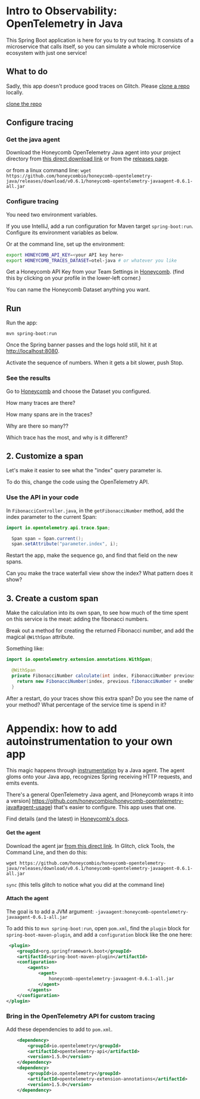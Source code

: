 # Intro to Observability: OpenTelemetry in Java

This Spring Boot application is here for you to try out tracing.
It consists of a microservice that calls itself, so you can simulate
a whole microservice ecosystem with just one service!

## What to do

Sadly, this app doesn't produce good traces on Glitch. Please [clone a repo](https://github.com/jessitron/otel-java)  locally.

[clone the repo](https://github.com/jessitron/otel-java) 

## Configure tracing

### Get the java agent

Download the Honeycomb OpenTelemetry Java agent into your project directory
from [this direct download link](https://github.com/honeycombio/honeycomb-opentelemetry-java/releases/download/v0.6.1/honeycomb-opentelemetry-javaagent-0.6.1-all.jar)
or from the [releases page](https://github.com/honeycombio/honeycomb-opentelemetry-java/releases).

or from a linux command line: `wget https://github.com/honeycombio/honeycomb-opentelemetry-java/releases/download/v0.6.1/honeycomb-opentelemetry-javaagent-0.6.1-all.jar`

### Configure tracing

You need two environment variables.

If you use IntelliJ, add a run configuration for Maven target `spring-boot:run`. Configure its environment variables as below.

Or at the command line, set up the environment:

```sh
export HONEYCOMB_API_KEY=<your API key here>
export HONEYCOMB_TRACES_DATASET=otel-java # or whatever you like
```

Get a Honeycomb API Key from your Team Settings in [Honeycomb](https://ui.honeycomb.io).
(find this by clicking on your profile in the lower-left corner.)

You can name the Honeycomb Dataset anything you want.

## Run

Run the app:

`mvn spring-boot:run`

Once the Spring banner passes and the logs hold still, hit it at [http://localhost:8080]().

Activate the sequence of numbers. When it gets a bit slower, push Stop.

### See the results

Go to [Honeycomb](https://ui.honeycomb.io) and choose the Dataset you configured.

How many traces are there?

How many spans are in the traces?

Why are there so many??

Which trace has the most, and why is it different?

## 2. Customize a span

Let's make it easier to see what the "index" query parameter is.

To do this, change the code using the OpenTelemetry API.

### Use the API in your code

In `FibonacciController.java`, in the `getFibonacciNumber` method, add the index parameter to the current Span:

```java
import io.opentelemetry.api.trace.Span;

  Span span = Span.current();
  span.setAttribute("parameter.index", i);
```

Restart the app, make the sequence go, and find that field on the new spans.

Can you make the trace waterfall view show the index? What pattern does it show?

## 3. Create a custom span

Make the calculation into its own span, to see how much of the time spent on
this service is the meat: adding the fibonacci numbers.

Break out a method for creating the returned Fibonacci number, and add the
magical `@WithSpan` attribute.

Something like:

```java
import io.opentelemetry.extension.annotations.WithSpan;

  @WithSpan
  private FibonacciNumber calculate(int index, FibonacciNumber previous, FibonacciNumber oneBeforeThat) {
    return new FibonacciNumber(index, previous.fibonacciNumber + oneBeforeThat.fibonacciNumber);
  }
```

After a restart, do your traces show this extra span? Do you see the name of your method?
What percentage of the service time is spend in it?

# Appendix: how to add autoinstrumentation to your own app

This magic happens through [instrumentation](https://docs.oracle.com/en/java/javase/11/docs/api/java.instrument/java/lang/instrument/Instrumentation.html) by a Java agent.
The agent gloms onto your Java app, recognizes Spring receiving HTTP requests, and emits events.

There's a general OpenTelemetry Java agent, and [Honeycomb wraps it into a version]
https://github.com/honeycombio/honeycomb-opentelemetry-java#agent-usage) that's easier to configure. This app uses that one.


Find details (and the latest) in [Honeycomb's docs](https://docs.honeycomb.io/getting-data-in/java/opentelemetry-distro/).

#### Get the agent

Download the agent jar [from this direct link](https://github.com/honeycombio/honeycomb-opentelemetry-java/releases/download/v0.1.1/honeycomb-opentelemetry-javaagent-0.6.1-all.jar).
In Glitch, click Tools, the Command Line, and then do this:

`wget https://github.com/honeycombio/honeycomb-opentelemetry-java/releases/download/v0.6.1/honeycomb-opentelemetry-javaagent-0.6.1-all.jar`

`sync` (this tells glitch to notice what you did at the command line)

#### Attach the agent

The goal is to add a JVM argument: `-javaagent:honeycomb-opentelemetry-javaagent-0.6.1-all.jar`

To add this to `mvn spring-boot:run`,
open `pom.xml`, find the `plugin` block for `spring-boot-maven-plugin`, and 
add a `configuration` block like the one here:

```xml
 <plugin>
    <groupId>org.springframework.boot</groupId>
    <artifactId>spring-boot-maven-plugin</artifactId>
    <configuration>
        <agents>
            <agent>
                honeycomb-opentelemetry-javaagent-0.6.1-all.jar
            </agent>
        </agents>
    </configuration>
</plugin>
```

### Bring in the OpenTelemetry API for custom tracing

Add these dependencies to add to `pom.xml`.

```xml
    <dependency>
        <groupId>io.opentelemetry</groupId>
        <artifactId>opentelemetry-api</artifactId>
        <version>1.5.0</version>
    </dependency>
    <dependency>
        <groupId>io.opentelemetry</groupId>
        <artifactId>opentelemetry-extension-annotations</artifactId>
        <version>1.5.0</version>
    </dependency>
```
